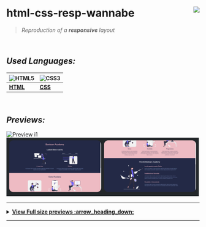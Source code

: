 # 



# **html-css-resp-wannabe**    <img height="25" align="right" src="https://img.shields.io/badge/Made%20with-Markdown-1f425f.svg">


> _Reproduction of a **responsive** layout_


<br/>


## *_Used Languages:_*

|  <img align="center" src="https://upload.wikimedia.org/wikipedia/commons/8/82/Devicon-html5-plain.svg" width="36" height="36" alt="HTML5" /> |  <img align="center" src="https://upload.wikimedia.org/wikipedia/commons/6/62/CSS3_logo.svg" width="36" height="36" align="center" alt="CSS3" />
|--|--|
| [**HTML**](https://developer.mozilla.org/en-US/docs/Glossary/HTML5) | [**CSS**](https://developer.mozilla.org/en-US/docs/Web/CSS) |

<br />

## *_Previews:_*

![Preview i1](/previews/preview-wannabe.gif)
![Preview i1](/previews/thumbnails-wannabe.png)


--------


<details>  
  <summary><strong><ins> View Full size previews :arrow_heading_down: </summary></strong></ins>
  
  <br/>

  <img src="/previews/preview-wannabe.png" alt="preview1" /> 

  <br/>
  
  <img src="/previews/preview-wannabe2.png" alt="preview2" /> 

  <br/>
  
  <img src="/previews/preview-wannabe-sm1.png" alt="preview3" /> 

  <br/>
  
  <img src="/previews/preview-wannabe-sm2.png" alt="preview4" /> 
  
  <br/>
    
  <img src="/previews/preview-wannabe-sm3.png" alt="preview5" /> 


</details>

--------

